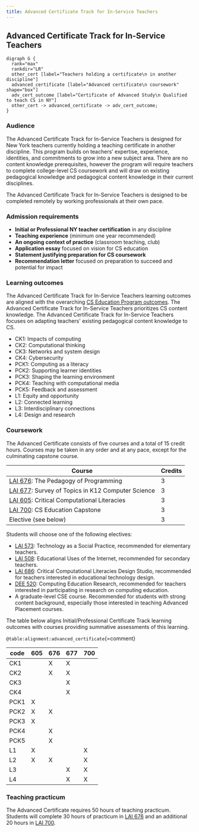 ```yaml
---
title: Advanced Certificate Track for In-Service Teachers
---
```


## Advanced Certificate Track for In-Service Teachers

```{.graphviz caption="The Advanced Certificate Track for In-Service Teachers"}
digraph G {
  rank="max"
  rankdir="LR"
  other_cert [label="Teachers holding a certificate\n in another discipline"]
  advanced_certificate [label="Advanced certificate\n coursework" shape="box"]
  adv_cert_outcome [label="Certificate of Advanced Study\n Qualified to teach CS in NY"]
  other_cert -> advanced_certificate -> adv_cert_outcome;
}
```
### Audience

The Advanced Certificate Track for In-Service Teachers is designed for New York teachers currently holding 
a teaching certificate in another discipline. 
This program builds on teachers’ expertise, experience, identities, and 
commitments to grow into a new subject area. There are no content knowledge 
prerequisites, however the program will require teachers to complete college-level 
CS coursework and will draw on existing pedagogical knowledge and 
pedagogical content knowledge in their current disciplines.

The Advanced Certificate Track for In-Service Teachers is designed to be completed remotely by working 
professionals at their own pace. 

### Admission requirements

- **Initial or Professional NY teacher certification** in any discipline
- **Teaching experience** (minimum one year recommended)
- **An ongoing context of practice** (classroom teaching, club) 
- **Application essay** focused on vision for CS education
- **Statement justifying preparation for CS coursework**
- **Recommendation letter** focused on preparation to succeed and potential for impact

### Learning outcomes

The Advanced Certificate Track for In-Service Teachers learning outcomes are aligned with the overarching 
[CS Education Program outcomes](#program-outcomes).
The Advanced Certificate Track for In-Service Teachers prioritizes CS content knowledge.
The Advanced Certificate Track for In-Service Teachers focuses on adapting teachers' 
existing pedagogical content knowledge to CS.

 - CK1: Impacts of computing
 - CK2: Computational thinking
 - CK3: Networks and system design
 - CK4: Cybersecurity
 - PCK1: Computing as a literacy
 - PCK2: Supporting learner identities
 - PCK3: Shaping the learning environment
 - PCK4: Teaching with computational media
 - PCK5: Feedback and assessment
 - L1: Equity and opportunity
 - L2: Connected learning
 - L3: Interdisciplinary connections
 - L4: Design and research

### Coursework

The Advanced Certificate consists of five courses and a total of 15 credit hours. 
Courses may be taken in any order and at any pace, except for the culminating capstone
course.

| Course                                                        | Credits |
|---------------------------------------------------------------|---------|
| [LAI 676](#lai-676): The Pedagogy of Programming              | 3       |
| [LAI 677](#lai-677): Survey of Topics in K12 Computer Science | 3       |
| [LAI 605](#lai-605): Critical Computational Literacies        | 3       |
| [LAI 700](#lai-700): CS Education Capstone                    | 3       |
| Elective (see below)                                          | 3       |

Students will choose one of the following electives:

- [LAI 573](#lai-573): Technology as a Social Practice, recommended for elementary teachers.
- [LAI 508](#lai-508): Educational Uses of the Internet, recommended for secondary teachers.
- [LAI 686](#lai-686): Critical Computational Literacies Design Studio, recommended for 
  teachers interested in educational technology design.
- [DEE 520](#dee-520): Computing Education Research, recommended for teachers interested in 
  participating in research on computing education.
- A graduate-level CSE course. Recommended for students with strong content background, especially 
  those interested in teaching Advanced Placement courses.

The table below aligns Initial/Professional Certificate Track learning outcomes with courses 
providing summative assessments of this learning.

` @table:alignment:advanced_certificate `{=comment}

| code   | 605   | 676   | 677   | 700   |
|--------|-------|-------|-------|-------|
| CK1    |       | X     | X     |       |
| CK2    |       | X     | X     |       |
| CK3    |       |       | X     |       |
| CK4    |       |       | X     |       |
| PCK1   | X     |       |       |       |
| PCK2   | X     | X     |       |       |
| PCK3   | X     |       |       |       |
| PCK4   |       | X     |       |       |
| PCK5   |       | X     |       |       |
| L1     | X     |       |       | X     |
| L2     | X     | X     |       | X     |
| L3     |       |       | X     | X     |
| L4     |       |       | X     | X     |

### Teaching practicum

The Advanced Certificate requires 50 hours of teaching practicum. Students will complete 30 hours of 
practicum in [LAI 676](#lai-676) and an additional 20 hours in [LAI 700](#lai-700).
